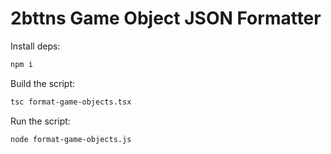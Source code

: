 # 2bttns Game Object JSON Formatter

Install deps:
```bash
npm i
```

Build the script:
```bash
tsc format-game-objects.tsx
```

Run the script:
```bash
node format-game-objects.js
```